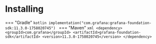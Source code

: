 # Installing

=== "Gradle"
    ```kotlin
    implementation("com.grafana:grafana-foundation-sdk:11.3.0-1758020745")
    ```
=== "Maven"
    ```xml
    <dependency>
        <groupId>com.grafana</groupId>
        <artifactId>grafana-foundation-sdk</artifactId>
        <version>11.3.0-1758020745</version>
    </dependency>
    ```
